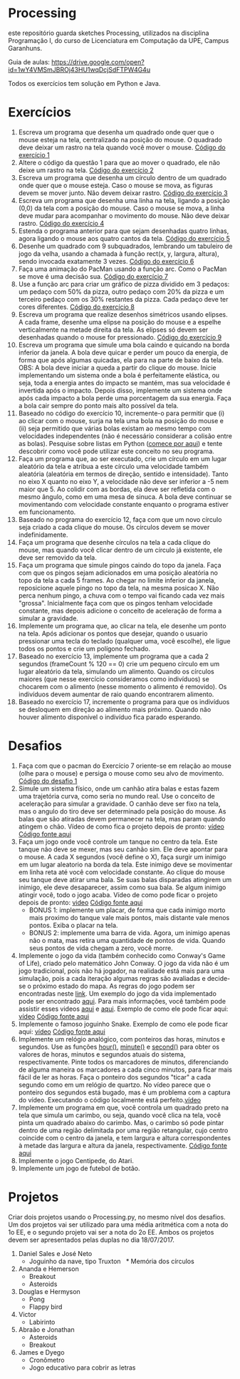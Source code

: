 # Processing

este repositório guarda sketches Processing, utilizados na disciplina Programação I, do curso de Licenciatura em Computação da UPE, Campus Garanhuns.

Guia de aulas: https://drive.google.com/open?id=1wY4VMSmJBROj43HU1wqDcjSdFTPW4G4u

Todos os exercícios tem solução em Python e Java.



# Exercícios

1.	Escreva um programa que desenha um quadrado onde quer que o mouse esteja na tela, centralizado na posição do mouse. O quadrado deve deixar um rastro na tela quando você mover o mouse. [Código do exercício 1](https://github.com/emanoelbarreiros/aulasprocessing/tree/master/sketches/exercicio1 "clique :)")
2.	Altere o código da questão 1 para que ao mover o quadrado, ele não deixe um rastro na tela. [Código do exercício 2](https://github.com/emanoelbarreiros/aulasprocessing/tree/master/sketches/exercicio2 "clique :)")
3.	Escreva um programa que desenha um círculo dentro de um quadrado onde quer que o mouse esteja. Caso o mouse se mova, as figuras devem se mover junto. Não devem deixar rastro. [Código do exercício 3](https://github.com/emanoelbarreiros/aulasprocessing/tree/master/sketches/exercicio3 "clique :)")
4.	Escreva um programa que desenha uma linha na tela, ligando a posição (0,0) da tela com a posição do mouse. Caso o mouse se mova, a linha deve mudar para acompanhar o movimento do mouse. Não deve deixar rastro. [Código do exercício 4](https://github.com/emanoelbarreiros/aulasprocessing/tree/master/sketches/exercicio4 "clique :)")
5.	Estenda o programa anterior para que sejam desenhadas quatro linhas, agora ligando o mouse aos quatro cantos da tela. [Código do exercício 5](https://github.com/emanoelbarreiros/aulasprocessing/tree/master/sketches/exercicio5 "clique :)")
6.	Desenhe um quadrado com 9 subquadrados, lembrando um tabuleiro de jogo da velha, usando a chamada à função rect(x, y, largura, altura), sendo invocada exatamente 3 vezes. [Código do exercício 6](https://github.com/emanoelbarreiros/aulasprocessing/tree/master/sketches/exercicio6 "clique :)")
7.	Faça uma animação do PacMan usando a função arc. Como o PacMan se move é uma decisão sua. [Código do exercício 7](https://github.com/emanoelbarreiros/aulasprocessing/tree/master/sketches/exercicio7 "clique :)")
8.	Use a função arc para criar um gráfico de pizza dividido em 3 pedaços: um pedaço com 50% da pizza, outro pedaço com 20% da pizza e um terceiro pedaço com os 30% restantes da pizza. Cada pedaço deve ter cores diferentes. [Código do exercício 8](https://github.com/emanoelbarreiros/aulasprocessing/tree/master/sketches/exercicio8 "clique :)")
9.	Escreva um programa que realize desenhos simétricos usando elipses. A cada frame, desenhe uma elipse na posição do mouse e a espelhe verticalmente na metade direita da tela. As elipses só devem ser desenhadas quando o mouse for pressionado. [Código do exercício 9](https://github.com/emanoelbarreiros/aulasprocessing/tree/master/sketches/exercicio9 "clique :)")
10. Escreva um programa que simule uma bola caindo e quicando na borda inferior da janela. A bola deve quicar e perder um pouco da energia, de forma que após algumas quicadas, ela para na parte de baixo da tela. OBS: A bola deve iniciar a queda a partir do clique do mouse. Inicie implementando um sistema onde a bola é perfeitamente elástica, ou seja, toda a energia antes do impacto se mantém, mas sua velocidade é invertida após o impacto. Depois disso, implemente um sistema onde após cada impacto a bola perde uma porcentagem da sua energia. Faça a bola cair sempre do ponto mais alto possível da tela.
11. Baseado no código do exercício 10, incremente-o para permitir que (i) ao clicar com o mouse, surja na tela uma bola na posição do mouse e (ii) seja permitido que várias bolas existam ao mesmo tempo com velocidades independentes (não é necessário considerar a colisão entre as bolas). Pesquise sobre listas em Python ([comece por aqui](http://turing.com.br/pydoc/2.7/tutorial/datastructures.html "clique :)")) e tente descobrir como você pode utilizar este conceito no seu programa.
12. Faça um programa que, ao ser executado, crie um círculo em um lugar aleatório da tela e atribua a este círculo uma velocidade também aleatória (aleatória em termos de direção, sentido e intensidade). Tanto no eixo X quanto no eixo Y, a velocidade não deve ser inferior a -5 nem maior que 5. Ao colidir com as bordas, ela deve ser refletida com o mesmo ângulo, como em uma mesa de sinuca. A bola deve continuar se movimentando com velocidade constante enquanto o programa estiver em funcionamento.
13. Baseado no programa do exercício 12, faça com que um novo círculo seja criado a cada clique do mouse. Os círculos devem se mover indefinidamente.
14. Faça um programa que desenhe círculos na tela a cada clique do mouse, mas quando você clicar dentro de um círculo já existente, ele deve ser removido da tela.
15. Faça um programa que simule pingos caindo do topo da janela. Faça com que os pingos sejam adicionados em uma posição aleatória no topo da tela a cada 5 frames. Ao chegar no limite inferior da janela, reposicione aquele pingo no topo da tela, na mesma posicao X. Não perca nenhum pingo, a chuva com o tempo vai ficando cada vez mais "grossa". Inicialmente faça com que os pingos tenham velocidade constante, mas depois adicione o conceito de aceleração de forma a simular a gravidade.
16. Implemente um programa que, ao clicar na tela, ele desenhe um ponto na tela. Após adicionar os pontos que desejar, quando o usuario pressionar uma tecla do teclado (qualquer uma, você escolhe), ele ligue todos os pontos e crie um polígono fechado.
17. Baseado no exercício 13, implemente um programa que a cada 2 segundos (frameCount % 120 == 0) crie um pequeno círculo em um lugar aleatório da tela, simulando um alimento. Quando os círculos maiores (que nesse exercício consideramos como indivíduos) se chocarem com o alimento (nesse momento o alimento é removido). Os indivíduos devem aumentar de raio quando encontrarem alimento.
18. Baseado no exercício 17, incremente o programa para que os indivíduos se desloquem em direção ao alimento mais próximo. Quando não houver alimento disponível o indivíduo fica parado esperando.

# Desafios
1. Faça com que o pacman do Exercício 7 oriente-se em relação ao mouse (olhe para o mouse) e persiga o mouse como seu alvo de movimento. [Código do desafio 1](https://github.com/emanoelbarreiros/aulasprocessing/tree/master/sketches/desafio1 "clique :)")
2. Simule um sistema físico, onde um canhão atira balas e estas fazem uma trajetória curva, como seria no mundo real. Use o conceito de aceleração para simular a gravidade. O canhão deve ser fixo na tela, mas o angulo do tiro deve ser determinado pela posição do mouse. As balas que são atiradas devem permanecer na tela, mas param quando atingem o chão. Vídeo de como fica o projeto depois de pronto: [vídeo](https://youtu.be/XDVuFWP95_Q) [Código fonte aqui](https://github.com/emanoelbarreiros/aulasprocessing/tree/master/sketches/desafio2)
3. Faça um jogo onde você controle um tanque no centro da tela. Este tanque não deve se mexer, mas seu canhão sim. Ele deve apontar para o mouse. A cada X segundos (você define o X), faça surgir um inimigo em um lugar aleatorio na borda da tela. Este inimigo deve se movimentar em linha reta até você com velocidade constante. Ao clique do mouse seu tanque deve atirar uma bala. Se suas balas disparadas atingirem um inimigo, ele deve desaparecer, assim como sua bala. Se algum inimigo atingir você, todo o jogo acaba. Vídeo de como pode ficar o projeto depois de pronto: [video](https://www.youtube.com/watch?v=XDVuFWP95_Q) [Código fonte aqui](https://github.com/emanoelbarreiros/aulasprocessing/tree/master/sketches/desafio3)
   * BONUS 1: implemente um placar, de forma que cada inimigo morto mais proximo do tanque vale mais pontos, mais distante vale menos pontos. Exiba o placar na tela.
   * BONUS 2: implemente uma barra de vida. Agora, um inimigo apenas não o mata, mas retira uma quantidade de pontos de vida. Quando seus pontos de vida chegam a zero, você morre.
4. Implemente o jogo da vida (também conhecido como Conway's Game of Life), criado pelo matemático John Conway. O jogo da vida não é um jogo tradicional, pois não há jogador, na realidade está mais para uma simulação, pois a cada iteração algumas regras são avaliadas e decide-se o próximo estado do mapa. As regras do jogo podem ser encontradas neste [link](https://pt.wikipedia.org/wiki/Jogo_da_vida). Um exemplo do jogo da vida implementado pode ser encontrado [aqui](https://bitstorm.org/gameoflife/). Para mais informações, você também pode assistir esses videos [aqui](https://www.youtube.com/watch?v=R9Plq-D1gEk) e [aqui](https://www.youtube.com/watch?v=E8kUJL04ELA). Exemplo de como ele pode ficar aqui: [vídeo](https://youtu.be/c2lNfb4BxdI) [Código fonte aqui](https://github.com/emanoelbarreiros/aulasprocessing/tree/master/sketches/desafio4)
5. Implemente o famoso joguinho Snake. Exemplo de como ele pode ficar aqui: [vídeo](https://youtu.be/t3OFa5Z9J7I) [Código fonte aqui](https://github.com/emanoelbarreiros/aulasprocessing/tree/master/sketches/desafio5)
6. Implemente um relógio analógico, com ponteiros das horas, minutos e segundos. Use as funções [hour()](https://processing.org/reference/hour_.html), [minute()](https://processing.org/reference/minute_.html) e [second()](https://processing.org/reference/second_.html) para obter os valores de horas, minutos e segundos atuais do sistema, respectivamente. Pinte todos os marcadores de minutos, diferenciando de alguma maneira os marcadores a cada cinco minutos, para ficar mais fácil de ler as horas. Faça o ponteiro dos segundos "ticar" a cada segundo como em um relógio de quartzo. No vídeo parece que o ponteiro dos segundos está bugado, mas é um problema com a captura do vídeo. Executando o código localmente está perfeito.[vídeo](https://youtu.be/tdVnx7T5YCM)
7. Implemente um programa em que, você controla um quadrado preto na tela que simula um carimbo, ou seja, quando você clica na tela, você pinta um quadrado abaixo do carimbo. Mas, o carimbo só pode pintar dentro de uma região delimitada por uma região retangular, cujo centro coincide com o centro da janela, e tem largura e altura correspondentes à metade das largura e altura da janela, respectivamente. [Código fonte aqui](https://github.com/emanoelbarreiros/aulasprocessing/tree/master/sketches/desafio7)
8. Implemente o jogo Centipede, do Atari.
9. Implemente um jogo de futebol de botão.

# Projetos
Criar dois projetos usando o Processing.py, no mesmo nível dos desafios. Um dos projetos vai ser utilizado para uma média aritmética com a nota do 1o EE, e o segundo projeto vai ser a nota do 2o EE. Ambos os projetos devem ser apresentados pelas duplas no dia 18/07/2017.

1. Daniel Sales e José Neto
   * Joguinho da nave, tipo Truxton
   * Memória dos círculos
2. Ananda e Hemerson
   * Breakout
   * Asteroids
3. Douglas e Hermyson
   * Pong
   * Flappy bird
4. Victor
   * Labirinto
5. Abraão e Jonathan
   * Asteroids
   * Breakout
6. James e Dyego
   * Cronômetro
   * Jogo educativo para cobrir as letras
